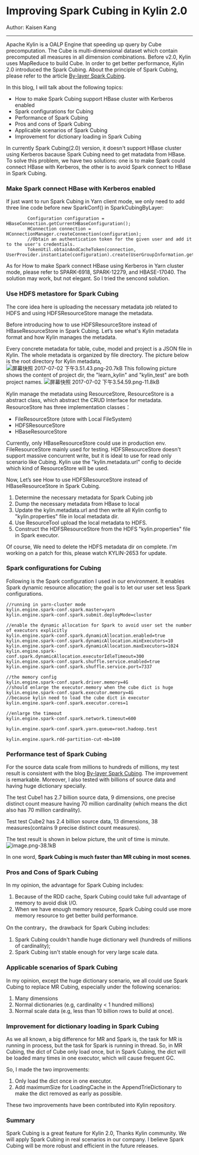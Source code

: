 # Improving Spark Cubing in Kylin 2.0 

Author: Kaisen Kang

---

Apache Kylin is a OALP Engine that speeding up query by Cube precomputation. The Cube is multi-dimensional dataset which contain precomputed all measures in all dimension combinations. Before v2.0, Kylin uses MapReduce to build Cube. In order to get better performance, Kylin 2.0 introduced the Spark Cubing. About the principle of Spark Cubing, please refer to the article [By-layer Spark Cubing][1].

In this blog, I will talk about the following topics:

 - How to make Spark Cubing support HBase cluster with Kerberos enabled 
 - Spark configurations for Cubing
 - Performance of Spark Cubing
 - Pros and cons of Spark Cubing
 - Applicable scenarios of Spark Cubing
 - Improvement for dictionary loading in Spark Cubing

In currently Spark Cubing(2.0) version, it doesn't support HBase cluster using Kerberos bacause Spark Cubing need to get matadata from HBase. To solve this problem, we have two solutions: one is to make Spark could connect HBase with Kerberos, the other is to avoid Spark connect to HBase in Spark Cubing.

### Make Spark connect HBase with Kerberos enabled
If just want to run Spark Cubing in Yarn client mode, we only need to add three line code before new SparkConf() in SparkCubingByLayer:

```
        Configuration configuration = HBaseConnection.getCurrentHBaseConfiguration();        
        HConnection connection = HConnectionManager.createConnection(configuration);
        //Obtain an authentication token for the given user and add it to the user's credentials.
        TokenUtil.obtainAndCacheToken(connection, UserProvider.instantiate(configuration).create(UserGroupInformation.getCurrentUser()));
```

As for How to make Spark connect HBase using Kerberos in Yarn cluster mode, please refer to SPARK-6918, SPARK-12279, and HBASE-17040. The solution may work, but not elegant. So I tried the sencond solution.

### Use HDFS metastore for Spark Cubing

The core idea here is uploading the necessary metadata job related to HDFS and using HDFSResourceStore manage the metadata.

Before introducing how to use HDFSResourceStore instead of HBaseResourceStore in Spark Cubing. Let’s see what's Kylin metadata format and how Kylin manages the metadata.

Every concrete metadata for table, cube, model and project is a JSON file in Kylin. The whole metadata is organized by file directory. The picture below is the root directory for Kylin metadata,
![屏幕快照 2017-07-02 下午3.51.43.png-20.7kB][2]
This following picture shows the content of project dir, the "learn_kylin" and "kylin_test" are both project names.
![屏幕快照 2017-07-02 下午3.54.59.png-11.8kB][3]

Kylin manage the metadata using ResourceStore, ResourceStore is a abstract class, which abstract the CRUD Interface for metadata. ResourceStore has three implementation classes：

 - FileResourceStore  (store with Local FileSystem)
 - HDFSResourceStore  
 - HBaseResourceStore         

Currently, only HBaseResourceStore could use in production env. FileResourceStore mainly used for testing. HDFSResourceStore doesn't support massive concurrent write, but it is ideal to use for read only scenario like Cubing. Kylin use the "kylin.metadata.url" config to decide which kind of ResourceStore will be used.

Now, Let’s see How to use HDFSResourceStore instead of HBaseResourceStore in Spark Cubing.

 1. Determine the necessary metadata for Spark Cubing job
 2. Dump the necessary metadata from HBase to local
 3. Update the kylin.metadata.url and then write all Kylin config to "kylin.properties" file in local metadata dir.
 4. Use ResourceTool upload the local metadata to HDFS.
 5. Construct the HDFSResourceStore from the HDFS "kylin.properties" file in Spark executor.

Of course, We need to delete the HDFS metadata dir on complete. I'm working on a patch for this, please watch KYLIN-2653 for update.
  
### Spark configurations for Cubing

Following is the Spark configuration I used in our environment. It enables Spark dynamic resource allocation; the goal is to let our user set less Spark configurations.

```
//running in yarn-cluster mode
kylin.engine.spark-conf.spark.master=yarn
kylin.engine.spark-conf.spark.submit.deployMode=cluster 

//enable the dynamic allocation for Spark to avoid user set the number of executors explicitly
kylin.engine.spark-conf.spark.dynamicAllocation.enabled=true
kylin.engine.spark-conf.spark.dynamicAllocation.minExecutors=10
kylin.engine.spark-conf.spark.dynamicAllocation.maxExecutors=1024
kylin.engine.spark-conf.spark.dynamicAllocation.executorIdleTimeout=300
kylin.engine.spark-conf.spark.shuffle.service.enabled=true
kylin.engine.spark-conf.spark.shuffle.service.port=7337

//the memory config
kylin.engine.spark-conf.spark.driver.memory=4G
//should enlarge the executor.memory when the cube dict is huge
kylin.engine.spark-conf.spark.executor.memory=4G 
//because kylin need to load the cube dict in executor
kylin.engine.spark-conf.spark.executor.cores=1

//enlarge the timeout
kylin.engine.spark-conf.spark.network.timeout=600

kylin.engine.spark-conf.spark.yarn.queue=root.hadoop.test

kylin.engine.spark.rdd-partition-cut-mb=100
```

### Performance test of Spark Cubing

For the source data scale from millions to hundreds of millions, my test result is consistent with the blog [By-layer Spark Cubing][1]. The improvement is remarkable. Moreover, I also tested with billions of source data and having huge dictionary specially.

The test Cube1 has 2.7 billion source data, 9 dimensions, one precise distinct count measure having 70 million cardinality (which means the dict also has 70 million cardinality).

Test test Cube2 has 2.4 billion source data, 13 dimensions, 38 measures(contains 9 precise distinct count measures).

The test result is shown in below picture, the unit of time is minute.
![image.png-38.1kB][4]

In one word, **Spark Cubing is much faster than MR cubing in most scenes**.

### Pros and Cons of Spark Cubing
In my opinion, the advantage for Spark Cubing includes:

 1. Because of the RDD cache, Spark Cubing could take full advantage of memory to avoid disk I/O.
 2. When we have enough memory resource, Spark Cubing could use more memory resource to get better build performance.

On the contrary，the drawback for Spark Cubing includes:

 1. Spark Cubing couldn't handle huge dictionary well (hundreds of millions of cardinality);
 2. Spark Cubing isn't stable enough for very large scale data.

### Applicable scenarios of Spark Cubing
In my opinion, except the huge dictionary scenario, we all could use Spark Cubing to replace MR Cubing, especially under the following scenarios:

 1. Many dimensions
 2. Normal dictionaries (e.g, cardinality < 1 hundred millions)
 3. Normal scale data (e.g, less than 10 billion rows to build at once).

### Improvement for dictionary loading in Spark Cubing

As we all known, a big difference for MR and Spark is, the task for MR is running in process, but the task for Spark is running in thread. So, in MR Cubing, the dict of Cube only load once, but in Spark Cubing, the dict will be loaded many times in one executor, which will cause frequent GC.

So, I made the two improvements:

 1. Only load the dict once in one executor.
 2. Add maximumSize for LoadingCache in the AppendTrieDictionary to make the dict removed as early as possible.

 These two improvements have been contributed into Kylin repository.

### Summary
Spark Cubing is a great feature for Kylin 2.0, Thanks Kylin community. We will apply Spark Cubing in real scenarios in our company. I believe Spark Cubing will be more robust and efficient in the future releases.
 
 
  [1]: http://kylin.apache.org/blog/2017/02/23/by-layer-spark-cubing/
  [2]: http://static.zybuluo.com/kangkaisen/t1tc6neiaebiyfoir4fdhs11/%E5%B1%8F%E5%B9%95%E5%BF%AB%E7%85%A7%202017-07-02%20%E4%B8%8B%E5%8D%883.51.43.png
  [3]: http://static.zybuluo.com/kangkaisen/4dtiioqnw08w6vtj0r9u5f27/%E5%B1%8F%E5%B9%95%E5%BF%AB%E7%85%A7%202017-07-02%20%E4%B8%8B%E5%8D%883.54.59.png
  [4]: http://static.zybuluo.com/kangkaisen/1urzfkal8od52fodi1l6u0y5/image.png